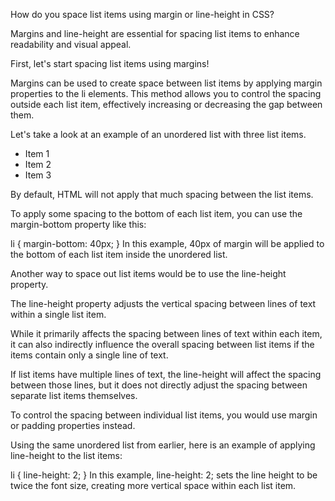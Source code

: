 <!-- @format -->

How do you space list items using margin or line-height in CSS?

Margins and line-height are essential for spacing list items to enhance readability and visual appeal.

First, let's start spacing list items using margins!

Margins can be used to create space between list items by applying margin properties to the li elements. This method allows you to control the spacing outside each list item, effectively increasing or decreasing the gap between them.

Let's take a look at an example of an unordered list with three list items.

<ul>
  <li>Item 1</li>
  <li>Item 2</li>
  <li>Item 3</li>
</ul>
By default, HTML will not apply that much spacing between the list items.

To apply some spacing to the bottom of each list item, you can use the margin-bottom property like this:

li {
margin-bottom: 40px;
}
In this example, 40px of margin will be applied to the bottom of each list item inside the unordered list.

Another way to space out list items would be to use the line-height property.

The line-height property adjusts the vertical spacing between lines of text within a single list item.

While it primarily affects the spacing between lines of text within each item, it can also indirectly influence the overall spacing between list items if the items contain only a single line of text.

If list items have multiple lines of text, the line-height will affect the spacing between those lines, but it does not directly adjust the spacing between separate list items themselves.

To control the spacing between individual list items, you would use margin or padding properties instead.

Using the same unordered list from earlier, here is an example of applying line-height to the list items:

li {
line-height: 2;
}
In this example, line-height: 2; sets the line height to be twice the font size, creating more vertical space within each list item.
